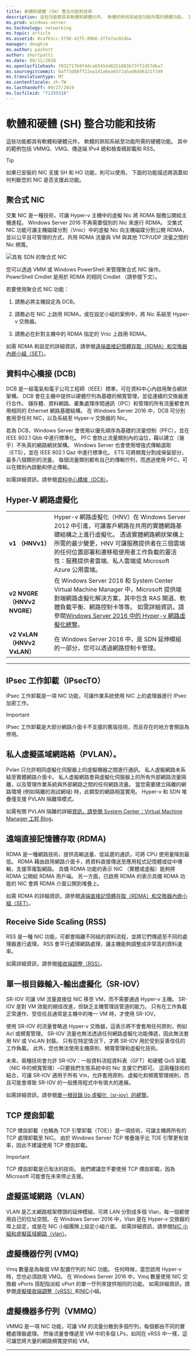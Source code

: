 ```yaml
---
title: 軟體和硬體 (SH) 整合功能和技術
description: 這些功能都具有軟體和硬體元件。 軟體的熟知系結至功能所需的硬體功能。 其中的範例包括 VMMQ、VMQ、傳送端 IPv4 總和檢查碼卸載和 RSS。
ms.prod: windows-server
ms.technology: networking
ms.topic: article
ms.assetid: 0cafb1cc-5798-42f5-89b6-3ffe7ac024ba
manager: dougkim
ms.author: pashort
author: shortpatti
ms.date: 09/12/2018
ms.openlocfilehash: f032717b9f4dca65454d8251083b73ff2d57dba7
ms.sourcegitcommit: 6aff3d88ff22ea141a6ea6572a5ad8dd6321f199
ms.translationtype: MT
ms.contentlocale: zh-TW
ms.lasthandoff: 09/27/2019
ms.locfileid: "71355318"
---
```

# <a name="software-and-hardware-sh-integrated-features-and-technologies"></a>軟體和硬體 (SH) 整合功能和技術

這些功能都具有軟體和硬體元件。 軟體的熟知系結至功能所需的硬體功能。 其中的範例包括 VMMQ、VMQ、傳送端 IPv4 總和檢查碼卸載和 RSS。

>[!TIP]
>如果已安裝的 NIC 支援 SH 和 HO 功能，則可以使用。 下面的功能描述將涵蓋如何判斷您的 NIC 是否支援此功能。

## <a name="converged-nic"></a>聚合式 NIC 

交集 NIC 是一種技術，可讓 Hyper-v 主機中的虛擬 Nic 將 RDMA 服務公開給主機進程。 Windows Server 2016 不再需要個別的 Nic 來進行 RDMA。 交集式 NIC 功能可讓主機磁碟分割（Vnic）中的虛擬 Nic 向主機磁碟分割公開 RDMA，並以公平且可管理的方式，共用 RDMA 流量與 VM 與其他 TCP/UDP 流量之間的 Nic 頻寬。

![具有 SDN 的聚合式 NIC](../../media/Converged-NIC/conv-nic-sdn.png)

您可以透過 VMM 或 Windows PowerShell 來管理聚合式 NIC 操作。 PowerShell Cmdlet 是用於 RDMA 的相同 Cmdlet （請參閱下文）。

若要使用聚合式 NIC 功能：

1.  請務必將主機設定為 DCB。

2.  請務必在 NIC 上啟用 RDMA，或在設定小組的案例中，將 Nic 系結至 Hyper-v 交換器。 

3.  請務必在針對主機中的 RDMA 指定的 Vnic 上啟用 RDMA。 

如需 RDMA 和設定的詳細資訊，請參閱[遠端直接記憶體存取（RDMA）和交換器內嵌小組（SET）](https://docs.microsoft.com/windows-server/virtualization/hyper-v-virtual-switch/rdma-and-switch-embedded-teaming)。

## <a name="data-center-bridging-dcb"></a>資料中心橋接 (DCB) 

DCB 是一組電氣和電子公司工程師（IEEE）標準，可在資料中心內啟用聚合網狀架構。 DCB 會在主機中提供以硬體佇列為基礎的頻寬管理，並從連續的交換器進行合作。 儲存體、資料網路、叢集處理序間通訊（IPC）和管理的所有流量都會共用相同的 Ethernet 網路基礎結構。 在 Windows Server 2016 中，DCB 可分別套用至任何 NIC，以及系結至 Hyper-v 交換器的 Nic。

若為 DCB，Windows Server 會使用以優先順序為基礎的流量控制（PFC），並在 IEEE 802.1 Qbb 中進行標準化。 PFC 會防止流量類別內的溢位，藉以建立（幾乎）不失真的網路網狀架構。 Windows Server 也會使用增強式傳輸選取（ETS），並在 IEEE 802.1 Qaz 中進行標準化。 ETS 可將頻寬分割成保留部分，最多八個類別的流量。 每個流量類別都有自己的傳輸佇列，而透過使用 PFC，可以在類別內啟動和停止傳輸。

如需詳細資訊，請參閱[資料中心橋接（DCB）](https://docs.microsoft.com/windows-server/networking/technologies/dcb/dcb-top)。

## <a name="hyper-v-network-virtualization"></a>Hyper-V 網路虛擬化

|                            |                                                                                                                                                                                                                                                                                                                                                                                                                                                                                      |
|----------------------------|--------------------------------------------------------------------------------------------------------------------------------------------------------------------------------------------------------------------------------------------------------------------------------------------------------------------------------------------------------------------------------------------------------------------------------------------------------------------------------------|
|       **v1 （HNVv1）**       |                     Hyper-v 網路虛擬化（HNV）在 Windows Server 2012 中引進，可讓客戶網路在共用的實體網路基礎結構之上進行虛擬化。 透過實體網路網狀架構上所需的最少變更，HNV 可讓服務提供者在三個雲端的任何位置部署和遷移租使用者工作負載的靈活性：服務提供者雲端、私人雲端或 Microsoft Azure 公用雲端。                     |
| **v2 NVGRE （HNVv2 NVGRE）** | 在 Windows Server 2016 和 System Center Virtual Machine Manager 中，Microsoft 提供端對端網路虛擬化解決方案，其中包含 RAS 閘道、軟體負載平衡、網路控制卡等等。 如需詳細資訊，請參閱[Windows Server 2016 中的 Hyper-v 網路虛擬化總覽](https://technet.microsoft.com/windows-server-docs/networking/sdn/technologies/hyper-v-network-virtualization/hyperv-network-virtualization-overview-windows-server)。 |
| **v2 VxLAN （HNVv2 VxLAN）** |                                                                                                                                                                                        在 Windows Server 2016 中，是 SDN 延伸模組的一部分，您可以透過網路控制卡管理。                                                                                                                                                                                        |

---

## <a name="ipsec-task-offload-ipsecto"></a>IPsec 工作卸載（IPsecTO） 

IPsec 工作卸載是一項 NIC 功能，可讓作業系統使用 NIC 上的處理器進行 IPsec 加密工作。

>[!IMPORTANT] 
>IPsec 工作卸載是大部分網路介面卡不支援的舊版技術，而且存在的地方會預設為停用。

## <a name="private-virtual-local-area-network-pvlan"></a>私人虛擬區域網路絡（PVLAN）。 

Pvlan 只允許相同虛擬化伺服器上的虛擬機器之間進行通訊。 私人虛擬網路未系結至實體網路介面卡。 私人虛擬網路會與虛擬化伺服器上的所有外部網路流量隔離，以及管理作業系統與外部網路之間的任何網路流量。 當您需要建立隔離的網路環境 (例如隔離的測試網域) 時，此類型的網路相當實用。 Hyper-v 和 SDN 堆疊僅支援 PVLAN 隔離埠模式。

如需有關 PVLAN 隔離的詳細[資訊，請參閱 System Center：Virtual Machine Manager 工程 Blog](https://blogs.technet.microsoft.com/scvmm/2013/06/04/logical-networks-part-iv-pvlan-isolation/)。

## <a name="remote-direct-memory-access-rdma"></a>遠端直接記憶體存取 (RDMA) 

RDMA 是一種網路技術，提供高輸送量、低延遲的通訊，可將 CPU 使用量降到最低。 RDMA 藉由啟用網路介面卡，將資料直接傳送至應用程式記憶體或從中傳輸，支援零複製網路。 具備 RDMA 功能的表示 NIC （實體或虛擬）能夠將 RDMA 公開給 RDMA 用戶端。 另一方面，已啟用 RDMA 的表示具備 RDMA 功能的 NIC 會將 RDMA 介面公開到堆疊上。

如需 RDMA 的詳細資訊，請參閱[遠端直接記憶體存取（RDMA）和交換器內嵌小組（SET）](https://docs.microsoft.com/windows-server/virtualization/hyper-v-virtual-switch/rdma-and-switch-embedded-teaming)。

## <a name="receive-side-scaling-rss"></a>Receive Side Scaling (RSS) 

RSS 是一種 NIC 功能，可都會隔離不同組的資料流程，並將它們傳遞至不同的處理器進行處理。 RSS 會平行處理網路處理，讓主機能夠調整成非常高的資料速率。 

如需詳細資訊，請參閱[接收端調整（RSS）](https://docs.microsoft.com/windows-hardware/drivers/network/introduction-to-receive-side-scaling)。

## <a name="single-root-input-output-virtualization-sr-iov"></a>單一根目錄輸入-輸出虛擬化（SR-IOV） 

SR-IOV 可讓 VM 流量直接從 NIC 移至 VM，而不需要通過 Hyper-v 主機。 SR-IOV 是對 VM 效能的絕佳改進，但缺乏主機管理該管道的能力。 只有在工作負載正常運作、受信任且通常是主機中的唯一 VM 時，才使用 SR-IOV。

使用 SR-IOV 的流量會略過 Hyper-v 交換器，這表示將不會套用任何原則，例如 Acl 或頻寬管理。 SR-IOV 流量也無法透過任何網路虛擬化功能傳遞，因此無法套用 NV 或 VxLAN 封裝。 只有在特定情況下，才將 SR-IOV 用於受到妥善信任的工作負載。 此外，您也無法使用主機原則、頻寬管理和虛擬化技術。

未來，兩種技術會允許 SR-IOV：一般資料流程資料表（GFT）和硬體 QoS 卸載（NIC 中的頻寬管理）–只要我們生態系統中的 Nic 支援它們即可。 這兩種技術的結合，可讓 SR-IOV 適用于所有 Vm，允許套用原則、虛擬化和頻寬管理規則，而且可能會導致 SR-IOV 的一般應用程式中有很大的進展。

如需詳細資訊，請參閱[單一根目錄 I/o 虛擬化（sr-iov）的總覽](https://docs.microsoft.com/windows-hardware/drivers/network/overview-of-single-root-i-o-virtualization--sr-iov-)。

## <a name="tcp-chimney-offload"></a>TCP 煙囪卸載

TCP 煙囪卸載（也稱為 TCP 引擎卸載（TOE））是一項技術，可讓主機將所有的 TCP 處理卸載至 NIC。 由於 Windows Server TCP 堆疊幾乎比 TOE 引擎更有效率，因此不建議使用 TCP 煙囪卸載。

>[!IMPORTANT]
>TCP 煙囪卸載是已淘汰的技術。 我們建議您不要使用 TCP 煙囪卸載，因為 Microsoft 可能會在未來停止支援。

## <a name="virtual-local-area-network-vlan"></a>虛擬區域網路（VLAN） 

VLAN 是乙太網路框架標頭的延伸模組，可將 LAN 分割成多個 Vlan，每一個都使用自己的位址空間。 在 Windows Server 2016 中，Vlan 是在 Hyper-v 交換器的埠上設定，或是在 NIC 小組團隊上設定小組介面。 如需詳細資訊，請參閱[NIC 小組和虛擬區域網路（vlan）](https://docs.microsoft.com/windows-server/networking/technologies/nic-teaming/nict-and-vlans)。

## <a name="virtual-machine-queue-vmq"></a>虛擬機器佇列 (VMQ) 

Vmq 數量是為每個 VM 配置佇列的 NIC 功能。 任何時候，當您啟用 Hyper-v 時，您也必須啟用 VMQ。 在 Windows Server 2016 中，Vmq 數量使用 NIC 交換器 vPorts 搭配指派給 vPort 的單一佇列來提供相同的功能。 如需詳細資訊，請參閱[虛擬接收端調整（vRSS）](https://docs.microsoft.com/windows-server/networking/technologies/vrss/vrss-top)和[NIC](https://docs.microsoft.com/windows-server/networking/technologies/nic-teaming/nic-teaming)小組。

## <a name="virtual-machine-multi-queue-vmmq"></a>虛擬機器多佇列（VMMQ） 

VMMQ 是一項 NIC 功能，可讓 VM 的流量分散到多個佇列，每個都由不同的實體處理器處理。 然後流量會傳遞至 VM 中的多個 LPs，如同在 vRSS 中一樣，這可讓您將大量的網路頻寬提供給 VM。

---